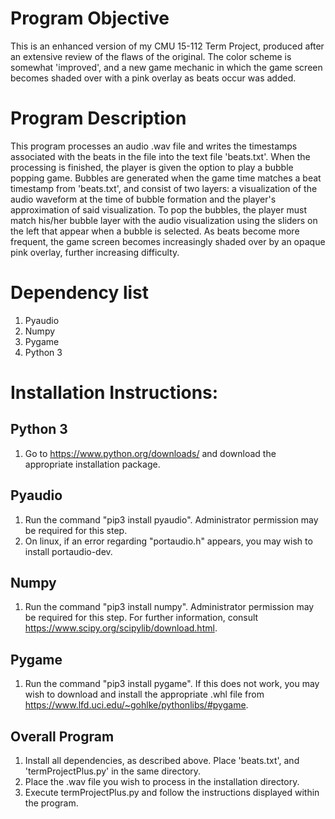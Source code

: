 # Program Objective
This is an enhanced version of my CMU 15-112 Term Project, produced after an
extensive review of the flaws of the original. The color scheme is somewhat
'improved', and a new game mechanic in which the game screen becomes shaded over
with a pink overlay as beats occur was added.

# Program Description
This program processes an audio .wav file and writes the timestamps associated
with the beats in the file into the text file 'beats.txt'.
When the processing is finished, the player is given the option to play a bubble
popping game. Bubbles are generated when the game time matches a beat timestamp
from 'beats.txt', and consist of two layers: a visualization of the audio waveform at the time of bubble formation and the player's approximation of said visualization. To pop the bubbles, the player must match his/her bubble layer with the audio visualization using the sliders on the left that appear when a bubble is selected.
As beats become more frequent, the game screen becomes increasingly shaded over
by an opaque pink overlay, further increasing difficulty.

# Dependency list
1. Pyaudio
2. Numpy
3. Pygame
4. Python 3

# Installation Instructions:
## Python 3
1. Go to https://www.python.org/downloads/ and download the appropriate
   installation package.

## Pyaudio
1. Run the command "pip3 install pyaudio". Administrator permission may be
   required for this step.
2. On linux, if an error regarding "portaudio.h" appears, you may wish to
   install portaudio-dev.

## Numpy
1. Run the command "pip3 install numpy". Administrator permission may be
   required for this step. For further information, consult
   https://www.scipy.org/scipylib/download.html.

## Pygame
1. Run the command "pip3 install pygame". If this does not work, you may wish to
   download and install the appropriate .whl file from
   https://www.lfd.uci.edu/~gohlke/pythonlibs/#pygame.

## Overall Program
1. Install all dependencies, as described above. Place 'beats.txt', and 'termProjectPlus.py' in the same directory. 
2. Place the .wav file you wish to process in the installation directory.
3. Execute termProjectPlus.py and follow the instructions displayed within the
   program.

